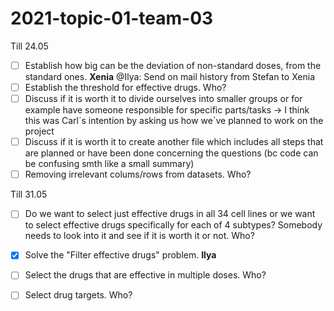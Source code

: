 # 2021-topic-01-team-03

Till 24.05
- [ ] Establish how big can be the deviation of non-standard doses, from the standard ones. **Xenia**
      @Ilya: Send on mail history from Stefan to Xenia
- [ ] Establish the threshold for effective drugs. Who?
- [ ] Discuss if it is worth it to divide ourselves into smaller groups or for example have someone responsible for specific parts/tasks
      -> I think this was Carl´s intention by asking us how we´ve planned to work on the project
- [ ] Discuss if it is worth it to create another file which includes all steps that are planned or have been done concerning the questions (bc code can be confusing smth like a small summary)
- [ ] Removing irrelevant colums/rows from datasets. Who?

Till 31.05
- [ ] Do we want to select just effective drugs in all 34 cell lines or we want to select effective drugs specifically for each of 4 subtypes? Somebody needs to look into it and see if it is worth it or not. Who?
- [x] Solve the "Filter effective drugs" problem. **Ilya**
- [ ] Select the drugs that are effective in multiple doses. Who?
- [ ] Select drug targets. Who?

